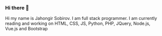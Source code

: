 ### Hi there 👋
Hi my name is Jahongir Sobirov. I am full stack programmer. I am currently reading and working on HTML, CSS, JS, Python, PHP, JQuery, Node.js, Vue.js and Bootstrap
<!--
**Jahongir2007/jahongir2007** is a ✨ _special_ ✨ repository because its `README.md` (this file) appears on your GitHub profile.

Here are some ideas to get you started:

- 🔭 I’m currently working on Python and JS
- 🌱 I’m currently learning Python, JS, JQuery, Vue.js and Bootstrap
- 💬 Ask me about jahongir.sobirov.2007@mail.ru
-->

